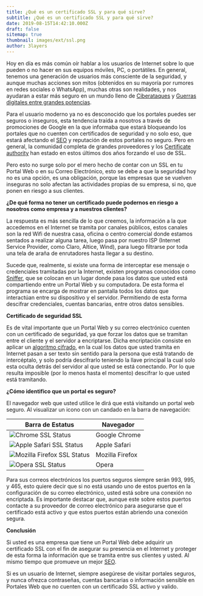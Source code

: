 ```yaml
---
title: ¿Qué es un certificado SSL y para qué sirve?
subtitle: ¿Qué es un certificado SSL y para qué sirve?
date: 2019-08-15T14:42:10.000Z
draft: false
sitemap: true
thumbnail: images/ext/ssl.png
author: 3layers
---
```

Hoy en día es más común oír hablar a los usuarios de Internet sobre lo que pueden o no hacer en sus equipos móviles, PC, o portátiles. En general, tenemos una generación de usuarios más consciente de la seguridad, y aunque muchas acciones son mitos (obtenidos en su mayoría por rumores en redes sociales o WhatsApp), muchas otras son realidades, y nos ayudaran a estar más seguro en un mundo lleno de [Ciberataques](https://es.wikipedia.org/wiki/Ciberataque) y [Guerras digitales entre grandes potencias](https://www.kaspersky.com/about/policy-blog/general-cybersecurity/how-to-deal-with-militarizing-cyberspace).

Para el usuario moderno ya no es desconocido que los portales puedes ser seguros o inseguros, esta tendencia traída a nosotros a través de promociones de Google en la que informaba que estará bloqueando los portales que no cuenten con certificados de seguridad y no solo eso, que estará afectando el [SEO](https://rubycom.com/seo-search-engine-optimization) y reputación de estos portales no seguro. Pero en general, la comunidad completa de grandes proveedores y los [Certificate authority](https://es.wikipedia.org/wiki/Autoridad_de_certificaci%C3%B3n) han estado en estos últimos dos años forzando el uso de SSL.

Pero esto no surge solo por el mero hecho de contar con un SSL en tu Portal Web o en su Correo Electrónico, esto se debe a que la seguridad hoy no es una opción, es una obligación, porque las empresas que se vuelven inseguras no solo afectan las actividades propias de su empresa, si no, que ponen en riesgo a sus clientes.

**¿De qué forma no tener un certificado puede podernos en riesgo a nosotros como empresa y a nuestros clientes?**

La respuesta es más sencilla de lo que creemos, la información a la que accedemos en el Internet se tramita por canales públicos, estos canales son la red Wifi de nuestra casa, oficina o centro comercial donde estamos sentados a realizar alguna tarea, luego pasa por nuestro ISP (Internet Service Provider, como Claro, Altice, Wind), para luego filtrarse por toda una tela de araña de enrutadores hasta llegar a su destino.

Sucede que, realmente, si existe una forma de interceptar ese mensaje o credenciales tramitadas por la Internet, existen programas conocidos como [Sniffer](https://es.wikipedia.org/wiki/Analizador_de_paquetes), que se colocan en un lugar donde pasa los datos que usted está compartiendo entre un Portal Web y su computadora. De esta forma el programa se encarga de mostrar en pantalla todos los datos que interactúan entre su dispositivo y el servidor. Permitiendo de esta forma descifrar credenciales, cuentas bancarias, entre otros datos sensibles.

**Certificado de seguridad SSL**

Es de vital importante que un Portal Web y su correo electrónico cuenten con un certificado de seguridad, ya que forzar los datos que se tramitan entre el cliente y el servidor a encriptarse. Dicha encriptación consiste en aplicar un [algoritmo cifrado](https://es.wikipedia.org/wiki/Cifrado_(criptograf%C3%ADa)), en la cual los datos que usted tramita en Internet pasan a ser texto sin sentido para la persona que está tratando de intercéptalo, y solo podría descifrarlo teniendo la llave principal la cual solo esta oculta detrás del servidor al que usted se está conectando. Por lo que resulta imposible (por lo menos hasta el momento) descifrar lo que usted está tramitando.

**¿Cómo identifico que un portal es seguro?**

El navegador web que usted utilice le dirá que está visitando un portal web seguro. Al visualizar un icono con un candado en la barra de navegación:

| Barra de Estatus                                          | Navegador       |
| --------------------------------------------------------- | --------------- |
| ![Chrome SSL Status](/images/ext/chromessl.jpg)           | Google Chrome   |
| ![Apple Safari SSL Status](/images/ext/safarissl.jpg)     | Apple Safari    |
| ![Mozilla Firefox SSL Status](/images/ext/firefoxssl.jpg) | Mozilla Firefox |
| ![Opera SSL Status](/images/ext/operassl.jpg)             | Opera           |

Para sus correos electrónicos los puertos seguros siempre serán 993, 995, y 465, esto quiere decir que si no está usando uno de estos puertos en la configuración de su correo electrónico, usted está sobre una conexión no encriptada. Es importante destacar que, aunque este sobre estos puertos contacte a su proveedor de correo electrónico para asegurarse que el certificado está activo y que estos puertos están abriendo una conexión segura.

**Conclusión**

Si usted es una empresa que tiene un Portal Web debe adquirir un certificado SSL con el fin de asegurar su presencia en el Internet y proteger de esta forma la información que se tramita entre sus clientes y usted. Al mismo tiempo que promueve un mejor [SEO](https://es.wikipedia.org/wiki/Posicionamiento_en_buscadores).

Si es un usuario de Internet, siempre asegúrese de visitar portales seguros, y nunca ofrezca contraseñas, cuentas bancarias o información sensible en Portales Web que no cuenten con un certificado SSL activo y valido.
